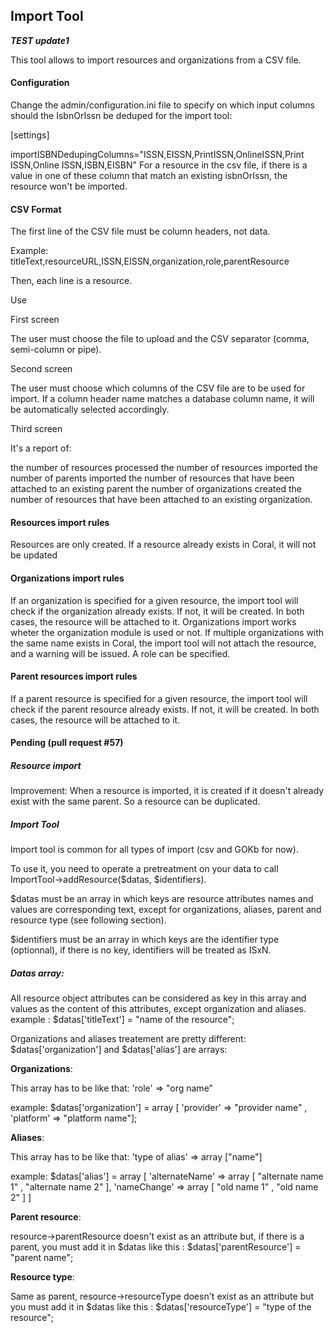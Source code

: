 Import Tool
-----------

***TEST update1***



This tool allows to import resources and organizations from a CSV file.

#### Configuration

Change the admin/configuration.ini file to specify on which input columns should the IsbnOrIssn be deduped for the import tool:

[settings]

importISBNDedupingColumns="ISSN,EISSN,PrintISSN,OnlineISSN,Print ISSN,Online ISSN,ISBN,EISBN"
For a resource in the csv file, if there is a value in one of these column that match an existing isbnOrIssn, the resource won't be imported.

#### CSV Format

The first line of the CSV file must be column headers, not data.

Example: titleText,resourceURL,ISSN,EISSN,organization,role,parentResource

Then, each line is a resource.

Use

First screen

The user must choose the file to upload and the CSV separator (comma, semi-column or pipe).

Second screen

The user must choose which columns of the CSV file are to be used for import. If a column header name matches a database column name, it will be automatically selected accordingly.

Third screen

It's a report of:

the number of resources processed
the number of resources imported
the number of parents imported
the number of resources that have been attached to an existing parent
the number of organizations created
the number of resources that have been attached to an existing organization.

#### Resources import rules

Resources are only created. If a resource already exists in Coral, it will not be updated

#### Organizations import rules

If an organization is specified for a given resource, the import tool will check if the organization already exists. If not, it will be created. In both cases, the resource will be attached to it.
Organizations import works wheter the organization module is used or not.
If multiple organizations with the same name exists in Coral, the import tool will not attach the resource, and a warning will be issued.
A role can be specified.

#### Parent resources import rules

If a parent resource is specified for a given resource, the import tool will check if the parent resource already exists. If not, it will be created. In both cases, the resource will be attached to it.

#### Pending (pull request #57)

##### Resource import

Improvement: When a resource is imported, it is created if it doesn't already exist with the same parent. So a resource can be duplicated.

##### Import Tool

Import tool is common for all types of import (csv and GOKb for now).

To use it, you need to operate a pretreatment on your data to call ImportTool->addResource($datas, $identifiers).

$datas must be an array in which keys are resource attributes names and values are corresponding text, except for organizations, aliases, parent and resource type (see following section).

$identifiers must be an array in which keys are the identifier type (optionnal), if there is no key, identifiers will be treated as ISxN.

##### Datas array:

All resource object attributes can be considered as key in this array and values as the content of this attributes, except organization and aliases. example : $datas['titleText'] = "name of the resource";

Organizations and aliases treatement are pretty different: $datas['organization'] and $datas['alias'] are arrays:

**Organizations**:

This array has to be like that: 'role' => "org name"

example: $datas['organization'] = array [ 'provider' => "provider name" , 'platform' => "platform name"];

**Aliases**:

This array has to be like that: 'type of alias' => array ["name"]

example: $datas['alias'] = array [ 'alternateName' => array [ "alternate name 1" , "alternate name 2" ], 'nameChange' => array [ "old name 1" , "old name 2" ] ]

**Parent resource**:

resource->parentResource doesn't exist as an attribute but, if there is a parent, you must add it in $datas like this : $datas['parentResource'] = "parent name";

**Resource type**:

Same as parent, resource->resourceType doesn't exist as an attribute but you must add it in $datas like this : $datas['resourceType'] = "type of the resource";

